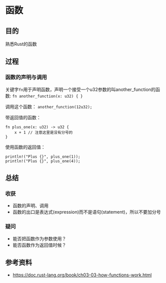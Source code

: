 # 函数

## 目的
熟悉Rust的函数

## 过程
### 函数的声明与调用
关键字`fn`用于声明函数，声明一个接受一个u32参数的叫another_function的函数:
`fn another_function(x: u32) { }`

调用这个函数：
`another_function(12u32);`

带返回值的函数：
```
fn plus_one(x: u32) -> u32 {
    x + 1 // 注意这里是没有分号的
}
```

使用函数的返回值：
```
println!("Plus {}", plus_one(1));
println!("Plus {}", plus_one(4));
```


## 总结

### 收获
- 函数的声明、调用
- 函数的出口是表达式(expression)而不是语句(statement)，所以不要加分号

### 疑问
- 能否把函数作为参数使用？
- 能否函数作为返回值时候？


## 参考资料
- https://doc.rust-lang.org/book/ch03-03-how-functions-work.html
